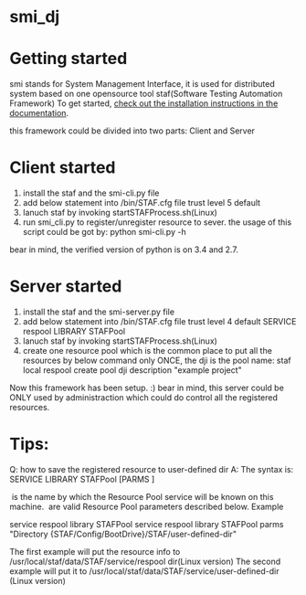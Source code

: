 # smi_dj
Getting started
===============

smi stands for System Management Interface, it is used for distributed system based on
one opensource tool staf(Software Testing Automation Framework) To get started, [check out the installation
instructions in the
documentation](http://staf.sourceforge.net/).

this framework could be divided into two parts: Client and Server

Client started
===============

1. install the staf and the smi-cli.py file
2. add below statement into <STAFDIR>/bin/STAF.cfg file
  trust level 5 default
3. lanuch staf by invoking startSTAFProcess.sh(Linux)
4. run smi_cli.py to register/unregister resource to sever. the usage of this script could be got by:
  python smi-cli.py -h

bear in mind, the verified version of python is  on 3.4 and 2.7.


Server started
===============
1. install the staf and the smi-server.py file
2. add below statement into <STAFDIR>/bin/STAF.cfg file
  trust level 4 default
  SERVICE respool LIBRARY STAFPool
3. lanuch staf by invoking startSTAFProcess.sh(Linux)
4. create one resource pool which is the common place to put all the resources by below command only ONCE,
  the dji is the pool name:
  staf local respool create pool dji description "example project" 

Now this framework has been setup. :) bear in mind, this server could be ONLY used by administraction which could do control all the registered resources.

Tips:
================
Q: how to save the registered resource to user-defined dir
A:  The syntax is:
SERVICE <Name> LIBRARY STAFPool [PARMS <Parameters>]

<Name> is the name by which the Resource Pool service will be known on this machine.
<Parameters> are valid Resource Pool parameters described below.
Example

service respool library STAFPool
service respool library STAFPool parms "Directory {STAF/Config/BootDrive}/STAF/user-defined-dir"

The first example will put the resource info to /usr/local/staf/data/STAF/service/respool dir(Linux version)
The second example will put it to /usr/local/staf/data/STAF/service/user-defined-dir (Linux version)
